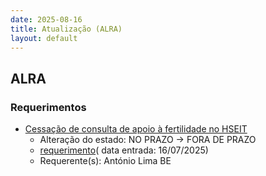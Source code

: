 ```yaml
---
date: 2025-08-16
title: Atualização (ALRA)
layout: default
---
```

## ALRA

### Requerimentos

* [Cessação de consulta de apoio à fertilidade no HSEIT](http://base.alra.pt:82/4DACTION/w_pesquisa_registo/4/8897)
  * Alteração do estado: NO PRAZO → FORA DE PRAZO
  * [requerimento](http://base.alra.pt:82/Doc_Req/XIIIreque387.pdf)( data entrada: 16/07/2025)
  * Requerente(s): António Lima BE
